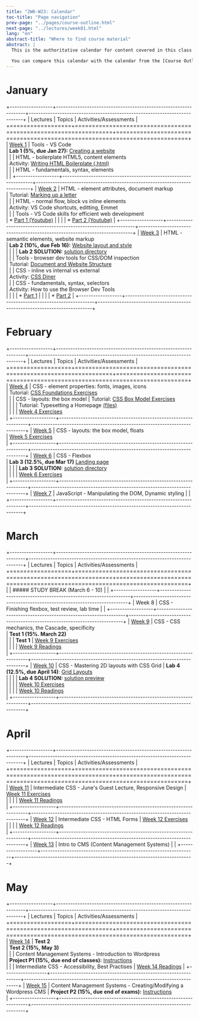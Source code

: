 ```yaml
---
title: "2W6-W23: Calendar"
toc-title: "Page navigation"
prev-page: "../pages/course-outline.html"
next-page: "../lectures/week01.html"
lang: "en"
abstract-title: "Where to find course material"
abstract: |
  This is the authoritative calendar for content covered in this class. It is live, up-to-date, and retroactively maintained to contain all of the lecture/tuturial/reading/assignment/test material covered in this course. 

  You can compare this calendar with the calendar from the [Course Outline](../pages/course-outline.html#tentative-schedule) to see where this course has deviated from the original outline.
---
```


# January

+------------------+-----------------------------------------------------------------+---------------------------------------------------------------------------+
| Lectures         | Topics                                                          | Activities/Assessments                                                    |
+==================+=================================================================+===========================================================================+
| [Week 1][lec1]   | Tools - VS Code <br>                                            | **Lab 1 (5%, due Jan 27):** [Creating a website][lab1] <br>               |
|                  | HTML - boilerplate HTML5, content elements <br>                 | Activity: [Writing HTML Boilerplate (.html)][actBoilerplate]  <br>        |
|                  | HTML - fundamentals, syntax, elements <br>                      |                                                                           |
+------------------+-----------------------------------------------------------------+---------------------------------------------------------------------------+
| [Week 2][lec2]   | HTML - element attributes, document markup <br>                 | Tutorial: [Marking up a letter][tutDocument] <br>                         |
|                  | HTML - normal flow, block vs inline elements <br>               | Activity: VS Code shortcuts, editting, Emmet <br>                         |
|                  | Tools - VS Code skills for efficient web development <br>       | * [Part 1 (Youtube)][actVSCode1]                                          |
|                  |                                                                 | * [Part 2 (Youtube)][actVSCode2]                                          |
+------------------+-----------------------------------------------------------------+---------------------------------------------------------------------------+
| [Week 3][lec3]   | HTML - semantic elements, website markup <br>                   | **Lab 2 (10%, due Feb 16):** [Website layout and style][lab2] <br>        |
|                  |                                                                 | **Lab 2 SOLUTION:** [solution directory][lab2solution] <br>               |
|                  | Tools - browser dev tools for CSS/DOM inspection <br>           | Tutorial: [Document and Website Structure][tutWebsite] <br>               |
|                  | CSS - inline vs internal vs external <br>                       | Activity: [CSS Diner][actDiner] <br>                                      |
|                  | CSS - fundamentals, syntax, selectors <br>                      | Activity: How to use the Browser Dev Tools <br>                           |
|                  |                                                                 | * [Part 1][actBrowser1]                                                   |
|                  |                                                                 | * [Part 2][actBrowser2]                                                   |
+------------------+-----------------------------------------------------------------+---------------------------------------------------------------------------+

# February
+------------------+-----------------------------------------------------------------+---------------------------------------------------------------------------+
| Lectures         | Topics                                                          | Activities/Assessments                                                    |
+==================+=================================================================+===========================================================================+
| [Week 4][lec4]   | CSS - element properties: fonts, images, icons <br>             | Tutorial: [CSS Foundations Exercises][tutCSSFoundations] <br>             |
|                  | CSS - layouts: the box model                                    | Tutorial: [CSS Box Model Exercises][tutCSSBoxModel] <br>                  |
|                  |                                                                 | Tutorial: Typesetting a Homepage [(files)][tutMdnTextFiles]  <br>         |
|                  |                                                                 | [Week 4 Exercises](../lectures/week04.html#exercises) <br>                |
+------------------+-----------------------------------------------------------------+---------------------------------------------------------------------------+
| [Week 5][lec5]   | CSS - layouts: the box model, floats <br>                       | [Week 5 Exercises](../lectures/week05.html#exercises) <br>                |
+------------------+-----------------------------------------------------------------+---------------------------------------------------------------------------+
| [Week 6][lec6]   | CSS - Flexbox <br>                                              | **Lab 3 (12.5%, due Mar 17)** [Landing page][lab3] <br>                   |
|                  |                                                                 | **Lab 3 SOLUTION:** [solution directory][lab3solution] <br>               |
|                  |                                                                 | [Week 6 Exercises](../lectures/week06.html#exercises) <br>                |
+------------------+-----------------------------------------------------------------+---------------------------------------------------------------------------+
| [Week 7][lec7]   | JavaScript - Manipulating the DOM, Dynamic styling              |                                                                           |
+------------------+-----------------------------------------------------------------+---------------------------------------------------------------------------+

# March
+------------------+-----------------------------------------------------------------+---------------------------------------------------------------------------+
| Lectures         | Topics                                                          | Activities/Assessments                                                    |
+==================+=================================================================+===========================================================================+
|                  | ##### STUDY BREAK (March 6 - 10)                                |                                                                           |
+------------------+-----------------------------------------------------------------+---------------------------------------------------------------------------+
| Week 8           | CSS - Finishing flexbox, test review, lab time                  |                                                                           |
+------------------+-----------------------------------------------------------------+---------------------------------------------------------------------------+
| [Week 9][lec9]   | CSS - CSS mechanics, the Cascade, specificity <br>              | **Test 1 (15%. March 22)** <br>                                           |
|                  | **Test 1**                                                      | [Week 9 Exercises](../lectures/week09.html#exercises) <br>                |
|                  |                                                                 | [Week 9 Readings](../lectures/week09.html#readings-and-resources) <br>    |
+------------------+-----------------------------------------------------------------+---------------------------------------------------------------------------+
| [Week 10][lec10] | CSS - Mastering 2D layouts with CSS Grid                        | **Lab 4 (12.5%, due April 14)**: [Grid Layouts][lab4] <br>                |
|                  |                                                                 | **Lab 4 SOLUTION:** [solution preview][lab4solution] <br>                 |
|                  |                                                                 | [Week 10 Exercises](../lectures/week10.html#exercises) <br>               |
|                  |                                                                 | [Week 10 Readings](../lectures/week10.html#readings-and-resources) <br>   |
+------------------+-----------------------------------------------------------------+---------------------------------------------------------------------------+

# April
+------------------+-----------------------------------------------------------------+---------------------------------------------------------------------------+
| Lectures         | Topics                                                          | Activities/Assessments                                                    |
+==================+=================================================================+===========================================================================+
| [Week 11][lec11] | Intermediate CSS - June's Guest Lecture, Responsive Design      | [Week 11 Exercises](../lectures/week11.html#exercises) <br>               |
|                  |                                                                 | [Week 11 Readings](../lectures/week11.html#readings-and-resources) <br>   |
+------------------+-----------------------------------------------------------------+---------------------------------------------------------------------------+
| [Week 12][lec12] | Intermediate CSS - HTML Forms                                   | [Week 12 Exercises](../lectures/week12.html#exercises) <br>               |
|                  |                                                                 | [Week 12 Readings](../lectures/week12.html#readings-and-resources) <br>   | 
+------------------+-----------------------------------------------------------------+---------------------------------------------------------------------------+
| [Week 13][lec13] | Intro to CMS (Content Management Systems)                       |                                                                           |
+------------------+-----------------------------------------------------------------+---------------------------------------------------------------------------+

# May
+------------------+-----------------------------------------------------------------+---------------------------------------------------------------------------+
| Lectures         | Topics                                                          | Activities/Assessments                                                    |
+==================+=================================================================+===========================================================================+
| [Week 14][lec14] | **Test 2** <br>                                                 | **Test 2 (15%, May 3)** <br>                                              |
|                  | Content Management Systems - Introduction to Wordpress  <br>    | **Project P1 (15%, due end of classes):** [Instructions][pm1]<br>         |
|                  | Intermediate CSS - Accessibility, Best Practises                | [Week 14 Readings](../lectures/week14.html#readings-resources)            |
+------------------+-----------------------------------------------------------------+---------------------------------------------------------------------------+
| [Week 15][lec15] | Content Management Systems - Creating/Modifying a Wordpress CMS | **Project P2 (15%, due end of exams):** [Instructions][pm2] <br>          |
+------------------+-----------------------------------------------------------------+---------------------------------------------------------------------------+

[lec1]: ../lectures/week01.html "Week 1 Lecture notes"
[lec2]: ../lectures/week02.html "Week 2 Lecture notes"
[lec3]: ../lectures/week03.html "Week 3 Lecture notes"
[lec4]: ../lectures/week04.html "Week 4 Lecture notes"
[lec5]: ../lectures/week05.html "Week 5 Lecture notes"
[lec6]: ../lectures/week06.html "Week 6 Lecture notes"
[lec7]: ../lectures/week07.html "Week 7 Lecture notes"
[lec8]: ../lectures/week08.html "Week 8 Lecture notes"
[lec9]: ../lectures/week09.html "Week 9 Lecture notes"
[lec10]: ../lectures/week10.html "Week 10 Lecture notes"
[lec11]: ../lectures/week11.html "Week 11 Lecture notes"
[lec12]: ../lectures/week12.html "Week 12 Lecture notes"
[lec13]: ../lectures/week13.html "Week 13 Lecture notes"
[lec14]: ../lectures/week14.html "Week 14 Lecture notes"
[lec15]: ../lectures/week15.html "Week 15 Lecture notes"

[lab1]: ../pages/assignments.html#lab-1 "Lab 1: worth 5%, due Jan 27"
[lab2]: ../pages/assignments.html#lab-2 "Lab 2: worth 10%, due Feb 16"
[lab3]: ../pages/assignments.html#lab-3 "Lab 3: worth 12.5%, due Mar 17"
[lab4]: ../pages/assignments.html#lab-4 "Lab 4: worth 12.5%, due April 14"
[pm1]: ../pages/assignments.html#milestone-1-2 "Project Milestone 1: worth 15%, due TBD"
[pm2]: ../pages/assignments.html#milestone-1-2 "Project Milestone 2: worth 15%, due TBD"


[lab2solution]: ../pages/assignments.html#lab-2-solution "You can preview/download all solution files here."
[lab3solution]: ../pages/assignments.html#lab-3-solution "You can preview/download all solution files here."
[lab4solution]: ../pages/assignments.html#lab-4-solution "You can preview/download all solution files here."

[tutDocument]: https://developer.mozilla.org/en-US/docs/Learn/HTML/Introduction_to_HTML/Marking_up_a_letter "MDN: Marking up a Letter. Make sure you are familiar with all of the HTML elements covered in this tut."
[tutWebsite]: https://developer.mozilla.org/en-US/docs/Learn/HTML/Introduction_to_HTML/Document_and_website_structure "MDN: Document and website structure. This is a very helpful tutorial for getting started on Lab2."
[tutCSSFoundations]: ../pages/tutorials.html#week-04-exercises "Odin Project: CSS Foundations Exercises. There are 6 exercises total in this set. You should be able to complete them all with what you have learned during Week 3."
[tutCSSBoxModel]: ../pages/tutorials.html#week-04-exercises "Odin Project: CSS Box Model Exercises. There are 2 exercises total in this set. You should be able to complete them all with what you have learned during Week 4."
[tutMdnText]: https://developer.mozilla.org/en-US/docs/Learn/CSS/Styling_text/Typesetting_a_homepage "MDN: Typesetting a homepage tutorial instructions."
[tutMdnTextFiles]: ../pages/tutorials.html#week04-styling-text-exercises "MDN: Typesetting a homepage tutorial starter files."

[tutFlexbox]: ../pages/tutorials.html#week-06-exercises
[tutFlexboxSolutions]: ../pages/tutorials.html#week-06-solutions
[tutGrid]: ../pages/tutorials.html#week-10-exercises
[tutGridSolutions]: ../pages/tutorials.html#week-10-solutions

[actBoilerplate]: ../pages/tutorials.html#week-01-exercises "Completed Boilerplate HTML file, with all elements commented."
[actVSCode1]: https://www.youtube.com/watch?v=V8vizNQKtx0 "Web Dev Simplified (YouTube): This video shows how to use 'Emmets' in VS Code to generate HTML tags and boilerplate automatically." 
[actVSCode2]: https://www.youtube.com/watch?v=ifTF3ags0XI "Fireship (Youtube): This video contains a collection of generally helpful VS Code techniques for editting HTML files -- particularly for creating HTML tags from existing plaintext content using 'Wrap with Abbreviation'." 
[actDiner]: https://flukeout.github.io "CSS Diner: Pracise selecting CSS elements with this interactive tut. You should be able to finish at least the first 16 exercises by the end of week 3; feel free to try the rest as well, reading the instructions on the right hand side for tips."
[actBrowser1]: https://developer.chrome.com/docs/devtools/css/ "Chrome Devtools: How to select/modify/understand CSS using your browser (instructions are similar, but different, for other browsers.)"
[actBrowser2]: https://developer.chrome.com/docs/devtools/css/ "Chrome Devtools: How to navigate the DOM using Google Chrome (instructions are similar, but different, for other browsers.)"
